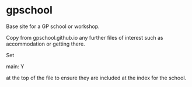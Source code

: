 # gpschool

Base site for a GP school or workshop.

Copy from gpschool.github.io any further files of interest such as accommodation or getting there.

Set

main: Y

at the top of the file to ensure they are included at the index for the school.
